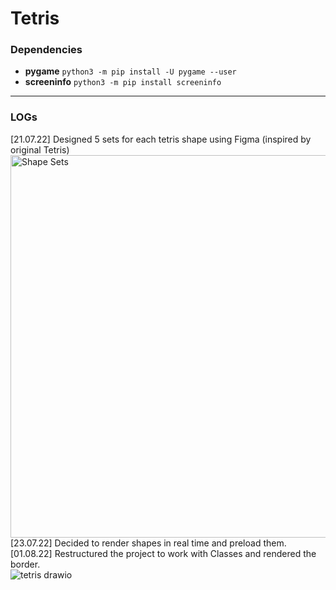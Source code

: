 # Tetris

### Dependencies
- **pygame** `python3 -m pip install -U pygame --user`
- **screeninfo** `python3 -m pip install screeninfo`

---
### LOGs

[21.07.22] Designed 5 sets for each tetris shape using Figma (inspired by original Tetris)
<br>
<img width="612" alt="Shape Sets" src="https://user-images.githubusercontent.com/62790552/180104524-fff28e61-8f14-465e-b307-63cd7d8aef47.png">
<br>
[23.07.22] Decided to render shapes in real time and preload them.
<br>
[01.08.22] Restructured the project to work with Classes and rendered the border.
<br>
 ![tetris drawio](https://user-images.githubusercontent.com/62790552/182151574-f8529ed8-822f-4012-bc5b-b81e36e3d34e.png)
